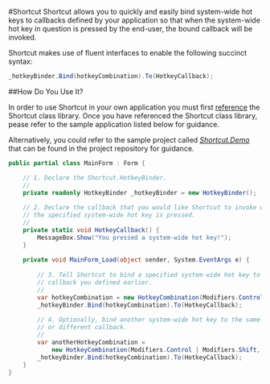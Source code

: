 #Shortcut
Shortcut allows you to quickly and easily bind system-wide hot keys to callbacks defined by your application so that when the system-wide hot key in question is pressed by the end-user, the bound callback will be invoked. 

Shortcut makes use of fluent interfaces to enable the following succinct syntax:

```c#
_hotkeyBinder.Bind(hotkeyCombination).To(HotkeyCallback);
```

##How Do You Use It?


In order to use Shortcut in your own application you must first [reference](http://msdn.microsoft.com/en-us/library/wkze6zky.aspx) the Shortcut class library. Once you have referenced the Shortcut class library, pease refer to the sample application listed below for guidance.

Alternatively, you could refer to the sample project called *[Shortcut.Demo](https://github.com/ByteBlast/Shortcut/blob/master/src/Shortcut.Demo/Forms/MainForm.cs)* that can be found in the project repository for guidance.

```c#
public partial class MainForm : Form {

    // 1. Declare the Shortcut.HotkeyBinder.
    //
    private readonly HotkeyBinder _hotkeyBinder = new HotkeyBinder();
    
    // 2. Declare the callback that you would like Shortcut to invoke when 
    // the specified system-wide hot key is pressed.
    //
    private static void HotkeyCallback() {
        MessageBox.Show("You pressed a system-wide hot key!");
    }
    
    private void MainForm_Load(object sender, System.EventArgs e) {
    
        // 3. Tell Shortcut to bind a specified system-wide hot key to the
        // callback you defined earlier. 
        //
        var hotkeyCombination = new HotkeyCombination(Modifiers.Control, Keys.F);
        _hotkeyBinder.Bind(hotkeyCombination).To(HotkeyCallback);
    
        // 4. Optionally, bind another system-wide hot key to the same 
        // or different callback. 
        //
        var anotherHotkeyCombination = 
            new HotkeyCombination(Modifiers.Control | Modifiers.Shift, Keys.A);
        _hotkeyBinder.Bind(hotkeyCombination).To(HotkeyCallback);    
    }
}
```
